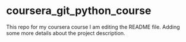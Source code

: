 # coursera_git_python_course
This repo for my coursera course
I am editing the README file. Adding some more details about the project description.
